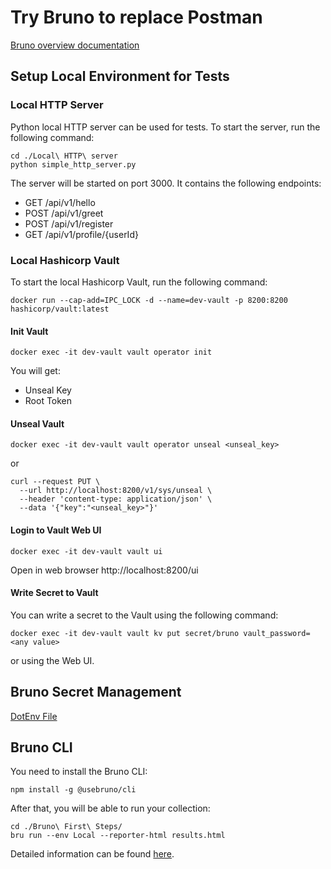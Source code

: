 # Try Bruno to replace Postman

[Bruno overview documentation](https://docs.usebruno.com/introduction/what-is-bruno)

## Setup Local Environment for Tests

### Local HTTP Server
Python local HTTP server can be used for tests.
To start the server, run the following command:
```
cd ./Local\ HTTP\ server
python simple_http_server.py
```
The server will be started on port 3000.
It contains the following endpoints:
* GET /api/v1/hello
* POST /api/v1/greet
* POST /api/v1/register
* GET /api/v1/profile/{userId}

### Local Hashicorp Vault
To start the local Hashicorp Vault, run the following command:
```
docker run --cap-add=IPC_LOCK -d --name=dev-vault -p 8200:8200 hashicorp/vault:latest
```

#### Init Vault
```
docker exec -it dev-vault vault operator init
```
You will get:
* Unseal Key
* Root Token

#### Unseal Vault
```
docker exec -it dev-vault vault operator unseal <unseal_key>
```
or
```
curl --request PUT \
  --url http://localhost:8200/v1/sys/unseal \
  --header 'content-type: application/json' \
  --data '{"key":"<unseal_key>"}'
```

#### Login to Vault Web UI
```
docker exec -it dev-vault vault ui
```
Open in web browser http://localhost:8200/ui

#### Write Secret to Vault
You can write a secret to the Vault using the following command:
```
docker exec -it dev-vault vault kv put secret/bruno vault_password=<any value>
```
or using the Web UI.

## Bruno Secret Management
[DotEnv File](https://docs.usebruno.com/secrets-management/dotenv-file)

## Bruno CLI
You need to install the Bruno CLI:
```
npm install -g @usebruno/cli
```
After that, you will be able to run your collection:
```
cd ./Bruno\ First\ Steps/
bru run --env Local --reporter-html results.html
```
Detailed information can be found [here](https://docs.usebruno.com/bru-cli/overview).